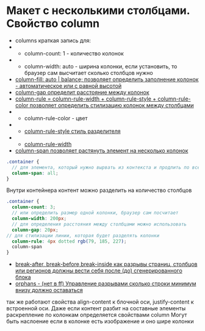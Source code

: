 # Макет с несколькими столбцами. Свойство column

- columns краткая запись для:
- - column-count: 1 - количество колонок
- - column-width: auto - ширина колонки, если установить, то браузер сам высчитает сколько столбцов нужно
- [column-fill: auto | balance; позволяет определить заполнение колонок - автоматическое или с равной высотой](./css-props.md/#column-fill)
- [column-gap определит расстояние между колонок](./css-props.md/#column-gap-flex-grid)
- [column-rule = column-rule-width + column-rule-style + column-rule-color позволяет определить стилизацию колонок между столбцами](./css-props.md/#column-rule-multi-column)
- - column-rule-color - цвет
- - [column-rule-style стиль разделителя](./css-props.md/#column-rule-style)
- - [column-rule-width](./css-props.md/#column-rule-width)
- [column-span позволяет растянуть элемент на несколько колонок ](./css-props.md/#column-span-multi-column)

```scss
.container {
  // для элемента, который нужно вырвать из контекста и продлить по всей ширине
  column-span: all;
}
```

Внутри контейнера контент можно разделить на количество столбцов

```scss
.container {
  column-count: 3;
  // или определить размер одной колонки, браузер сам посчитает
  column-width: 200px;
  // для определения расстояния между столбцами можно использовать
  column-gap: 20px;
// для стилизации линии, которая будет разделять колонки
  column-rule: 4px dotted rgb(79, 185, 227);
  column-span
}
```

- [break-after, break-before,break-inside как разрывы страниц, столбцов или регионов должны вести себя после (до) сгенерированного блока](./css-props.md/#break-after)
- [orphans - (нет в ff) Управление разрывами сколько строки минимум внизу должно оставаться](./css-props.md/#orphans)

так же работают свойства align-content к блочной оси, justify-content к встроенной оси.
Даже если контент разбит на составные элементы раскрепление по колонкам определяется свойствами column
Могут быть наслоение если в колонке есть изображение и оно шире колонки
